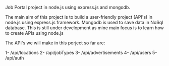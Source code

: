 Job Portal project in node.js using express.js and mongodb.

The main aim of this project is to build a user-friendly project (API's) in node.js using express.js framework. 
Mongodb is used to save data in NoSql database.
This is still under development as mine main focus is to learn how to create APIs using node.js

The API's we will make in this porject so far are:

1- /api/locations
2- /api/jobTypes
3- /api/advertisements
4- /api/users
5- /api/auth
